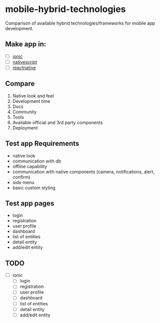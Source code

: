 # mobile-hybrid-technologies
Comparison of available hybrid technologies/frameworks for mobile app development.

## Make app in:
- [ ] [ionic](http://ionicframework.com/)
- [ ] [nativescript](https://www.nativescript.org/)
- [ ] [reactnative](https://facebook.github.io/react-native/)

## Compare
1. Native look and feel
1. Development time
1. Docs
1. Community
1. Tools
1. Available official and 3rd party components
1. Deployment

## Test app Requirements
- native look
- communication with db
- offline capability
- communication with native components (camera, notifications, alert, confirm)
- side menu
- basic custom styling

## Test app pages
- login
- registration
- user profile
- dashboard
- list of entities
- detail entity
- add/edit entity

## TODO
- [ ] ionic
  - [ ] login
  - [ ] registration
  - [ ] user profile
  - [ ] dashboard
  - [ ] list of entities
  - [ ] detail entity
  - [ ] add/edit entity